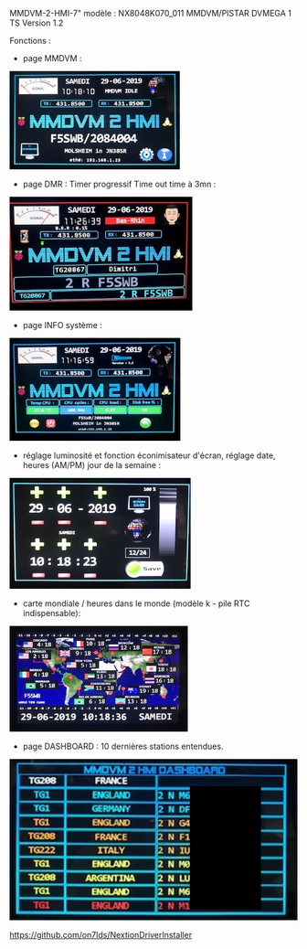 MMDVM-2-HMI-7" modèle : NX8048K070_011
MMDVM/PISTAR DVMEGA 1 TS 
Version 1.2

Fonctions : 
- page MMDVM :
<img src = "https://github.com/f5swb/MMDVM-2-HMI-7-/blob/master/thumbnail_IMG_2738.jpg" title = "Nextion MMDVM">

- page DMR : Timer progressif Time out time à 3mn :
<img src = "https://github.com/f5swb/MMDVM-2-HMI-7-/blob/master/thumbnail_IMG_2757.jpg" title = "Nextion MMDVM">

- page INFO système :
<img src = "https://github.com/f5swb/MMDVM-2-HMI-7-/blob/master/thumbnail_IMG_2755.jpg" title = "Nextion INFO">
  
- réglage luminosité et fonction éconimisateur d'écran, réglage date, heures (AM/PM) jour de la semaine :
<img src = "https://github.com/f5swb/MMDVM-2-HMI-7-/blob/master/thumbnail_IMG_2740.jpg" title = "Nextion MMDVM">

- carte mondiale / heures dans le monde (modèle k - pile RTC indispensable):
<img src = "https://github.com/f5swb/MMDVM-2-HMI-7-/blob/master/thumbnail_IMG_2743.jpg" title = "Nextion MMDVM">

- page DASHBOARD : 10 dernières stations entendues. 
<img src = "https://github.com/f5swb/MMDVM-2-HMI-7-/blob/master/dash.JPG" title = "Nextion MMDVM">

https://github.com/on7lds/NextionDriverInstaller



